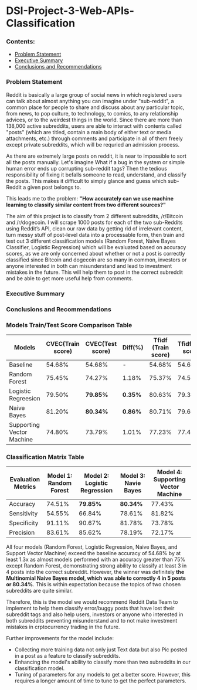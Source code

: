 # DSI-Project-3-Web-APIs-Classification

### Contents:
- [Problem Statement](#Problem-Statement)
- [Executive Summary](#Executive-Summary)
- [Conclusions and Recommendations](#Conclusions-and-Recommendations)

### Problem Statement 

Reddit is basically a large group of social news in which registered users can talk about almost anything you can imagine under "sub-reddit", a common place for people to share and discuss about any particular topic, from news, to pop culture, to technology, to comics, to any relationship advices, or to the weirdest things in the world. Since there are more than 138,000 active subreddits, users are able to interact with contents called "posts" (which are titled, contain a main body of either text or media attachments, etc.) through comments and participate in all of them freely except private subreddits, which will be requried an admission process.

As there are extremely large posts on reddit, it is near to impossible to sort all the posts manually. Let's imagine What if a bug in the system or simple human error ends up corrupting sub-reddit tags? Then the tedious responsibility of fixing it befalls someone to read, understand, and classify the posts. This makes it difficult to simply glance and guess which sub-Reddit a given post belongs to.

This leads me to the problem: **"How accurately can we use machine learning to classify similar content from two different sources?"**

The aim of this project is to classify from 2 different subreddits, /r/Bitcoin and /r/dogecoin. I will scrape 1000 posts for each of the two sub-Reddits using Reddit’s API, clean our raw data by getting rid of irrelevant content, turn messy stuff of post-level data into a processable form, then train and test out 3 different classification models (Random Forest, Naive Bayes Classifier, Logistic Regression) which will be evaluated based on accuracy scores, as we are only concerned about whether or not a post is correctly classified since Bitcoin and dogecoin are so many in common, investors or anyone interested in both can misunderstand and lead to investment mistakes in the future. This will help them to post in the correct subreddit and be able to get more useful help from comments.


### Executive Summary




### Conclusions and Recommendations

### Models Train/Test Score Comparison Table
| Models | CVEC(Train score) | CVEC(Test score) | Diff(%) | Tfidf (Train score) | Tfidf(Test score) | Diff(%) |
| --- | --- | --- | --- | --- |--- | --- |
| Baseline | 54.68% | 54.68% | - | 54.68% | 54.68% | - |
| Random Forest |75.45% | 74.27% | 1.18% | 75.37% | 74.51% | 0.86% |
| Logistic Regreesion | 79.50% | **79.85%** | **0.35%** | 80.63% | 79.37% | 1.26% |
| Naive Bayes | 81.20% | **80.34%** | **0.86%** | 80.71% | 79.61% | 1.1% |
| Supporting Vector Machine | 74.80% | 73.79% | 1.01% | 77.23%| 77.43% | 0.20% |


### Classification Matrix Table
| Evaluation Metrics | Model 1: Random Forest | Model 2: Logistic Regression | Model 3: Navie Bayes |Model 4: Supporting Vector Machine |
| --- | --- | --- | --- | --- |
| Accuracy | 74.51% | **79.85%** | **80.34%** | 77.43% | 
| Sensitivity | 54.55% | 66.84% | 78.61% | 81.82% | 
| Specificity | 91.11% | 90.67% | 81.78% | 73.78% | 
| Precision | 83.61% | 85.62% | 78.19% | 72.17% | 

All four models (Random Forest, Logistic Regression, Naive Bayes, and Support Vector Machine) exceed the baseline accuracy of 54.68% by at least 1.3x as almost models performed with an accuracy greater than 75% except Random Forest, demonstrating strong ability to classify at least 3 in 4 posts into the correct subreddit. However, the winner was definitely **the Multinomial Naive Bayes model, which was able to correctly 4 in 5 posts or 80.34%**. This is within expectation because the topics of two chosen subreddits are quite similar. 

Therefore, this is the model we would recommend Reddit Data Team to implement to help them classify error/buggy posts that have lost their subreddit tags and also help users, investors or anyone who interested in both subreddits preventing misunderstand and to not make investment mistakes in crptocurrency trading in the future.

Further improvements for the model include:

- Collecting more training data not only just Text data but also Pic posted in a post as a feature to classify subreddits.
- Enhancing the model's ability to classify more than two subreddits in our classification model. 
- Tuning of parameters for any models to get a better score. However, this requires a longer amount of time to tune to get the perfect parameters.


